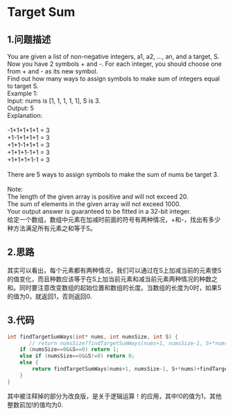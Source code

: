 Target Sum
===

1.问题描述
---

You are given a list of non-negative integers, a1, a2, ..., an, and a target, S. Now you have 2 symbols + and -. For each integer, you should choose one from + and - as its new symbol.<br> 
Find out how many ways to assign symbols to make sum of integers equal to target S. <br>
Example 1:<br>
Input: nums is [1, 1, 1, 1, 1], S is 3.<br> 
Output: 5<br>
Explanation: <br>
<br>
-1+1+1+1+1 = 3<br>
+1-1+1+1+1 = 3<br>
+1+1-1+1+1 = 3<br>
+1+1+1-1+1 = 3<br>
+1+1+1+1-1 = 3<br>
<br>
There are 5 ways to assign symbols to make the sum of nums be target 3.<br>
<br>
Note:<br>
The length of the given array is positive and will not exceed 20.<br> 
The sum of elements in the given array will not exceed 1000.<br>
Your output answer is guaranteed to be fitted in a 32-bit integer.<br>
给定一个数组，数组中元素在加减时前面的符号有两种情况，+和-，找出有多少种方法满足所有元素之和等于S。

2.思路
---

其实可以看出，每个元素都有两种情况，我们可以通过在S上加减当前的元素使S的值变化，而且种数应该等于在S上加当前元素和减当前元素两种情况的种数之和。同时要注意改变数组的起始位置和数组的长度。当数组的长度为0时，如果S
的值为0，就返回1，否则返回0.

3.代码
---

```c
int findTargetSumWays(int* nums, int numsSize, int S) {
       // return numsSize?findTargetSumWays(nums+1, numsSize-1, S+*nums)+findTargetSumWays(nums+1, numsSize-1, S-*nums):!S;
    if (numsSize==0&&S==0) return 1;
    else if (numsSize==0&&S!=0) return 0;
    else {
        return findTargetSumWays(nums+1, numsSize-1, S+*nums)+findTargetSumWays(nums+1, numsSize-1, S-*nums);
    }
}
```

其中被注释掉的部分为改良版，是关于逻辑运算！的应用，其中!0的值为1，其他整数前加!的值均为0.
